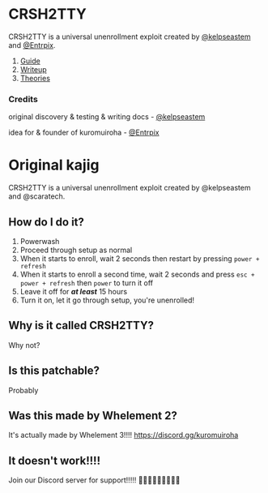 # CRSH2TTY
CRSH2TTY is a universal unenrollment exploit created by [@kelpseastem](https://github.com/kelpseastem) and [@Entrpix](https://github.com/entrpix).
1. [Guide](Docs/guide.md)
2. [Writeup](Docs/writeup.md)
3. [Theories](Docs/theories.md)
### Credits
original discovery & testing & writing docs - [@kelpseastem](https://github.com/kelpseastem)

idea for & founder of kuromuiroha - [@Entrpix](https://github.com/entrpix)
# Original kajig
CRSH2TTY is a universal unenrollment exploit created by @kelpseastem and @scaratech.
##  How do I do it?
1. Powerwash
2. Proceed through setup as normal
3. When it starts to enroll, wait 2 seconds then restart by pressing `power + refresh`
4. When it starts to enroll a second time, wait 2 seconds and press `esc + power + refresh` then `power` to turn it off
5. Leave it off for ***at least*** 15 hours
6. Turn it on, let it go through setup, you're unenrolled!
## Why is it called CRSH2TTY?
Why not?
## Is this patchable?
Probably
## Was this made by Whelement 2?
It's actually made by Whelement 3!!!! https://discord.gg/kuromuiroha
## It doesn't work!!!!
Join our Discord server for support!!!!! :small_red_triangle_down::small_red_triangle_down::small_red_triangle_down::small_red_triangle_down::small_red_triangle_down::small_red_triangle_down::small_red_triangle_down::small_red_triangle_down::small_red_triangle_down:
